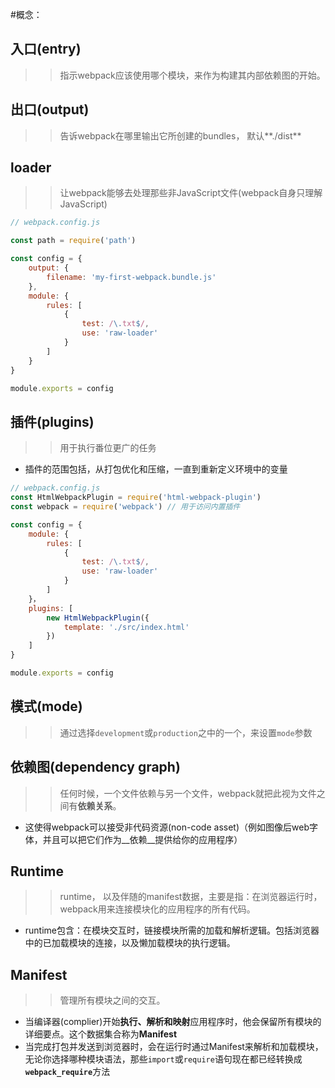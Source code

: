 #概念：

## 入口(entry)
>>指示webpack应该使用哪个模块，来作为构建其内部依赖图的开始。


## 出口(output)
>>告诉webpack在哪里输出它所创建的bundles， 默认**./dist**


## loader
>>让webpack能够去处理那些非JavaScript文件(webpack自身只理解JavaScript)

```JavaScript
// webpack.config.js

const path = require('path')

const config = {
    output: {
        filename: 'my-first-webpack.bundle.js'
    },
    module: {
        rules: [
            {
                test: /\.txt$/,
                use: 'raw-loader'
            }
        ]
    }
}

module.exports = config
```


## 插件(plugins)
>>用于执行番位更广的任务
- 插件的范围包括，从打包优化和压缩，一直到重新定义环境中的变量


```JavaScript
// webpack.config.js
const HtmlWebpackPlugin = require('html-webpack-plugin')
const webpack = require('webpack') // 用于访问内置插件

const config = {
    module: {
        rules: [
            {
                test: /\.txt$/,
                use: 'raw-loader'
            }
        ]
    }，
    plugins: [
        new HtmlWebpackPlugin({
            template: './src/index.html'
        })
    ]
}

module.exports = config
```


## 模式(mode)
>> 通过选择<code>development</code>或<code>production</code>之中的一个，来设置<code>mode</code>参数


## 依赖图(dependency graph)
>>任何时候，一个文件依赖与另一个文件，webpack就把此视为文件之间有**依赖关系**。
- 这使得webpack可以接受非代码资源(non-code asset)（例如图像后web字体，并且可以把它们作为__依赖__提供给你的应用程序）


## Runtime
>>runtime， 以及伴随的manifest数据，主要是指：在浏览器运行时，webpack用来连接模块化的应用程序的所有代码。

- runtime包含：在模块交互时，链接模块所需的加载和解析逻辑。包括浏览器中的已加载模块的连接，以及懒加载模块的执行逻辑。


## Manifest
>>管理所有模块之间的交互。
- 当编译器(complier)开始**执行、解析和映射**应用程序时，他会保留所有模块的详细要点。这个数据集合称为**Manifest**
- 当完成打包并发送到浏览器时，会在运行时通过Manifest来解析和加载模块，无论你选择哪种模块语法，那些<code>import</code>或<code>require</code>语句现在都已经转换成<code>__webpack_require__</code>方法
